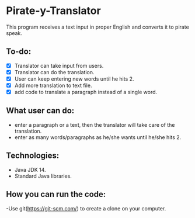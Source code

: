 # Pirate-y-Translator
This program receives a text input in proper English and converts it to pirate speak.

## To-do:
* [x] Translator can take input from users.
* [x] Translator can do the translation.
* [x] User can keep entering new words until he hits 2.
* [x] Add more translation to text file.
* [x] add code to translate a paragraph instead of a single word.

## What user can do:
 - enter a paragraph or a text, then the translator will take care of the translation. 
 - enter as many words/paragraphs as he/she wants until he/she hits 2.

## Technologies:
 - Java JDK 14.
 - Standard Java libraries. 
 
## How you can run the code:
 -Use git(https://git-scm.com/) to create a clone on your computer.

